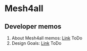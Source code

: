 # Mesh4all

## Developer memos

1. About Mesh4all memos: [Link]() ToDo
2. Design Goals: [Link]() ToDo
